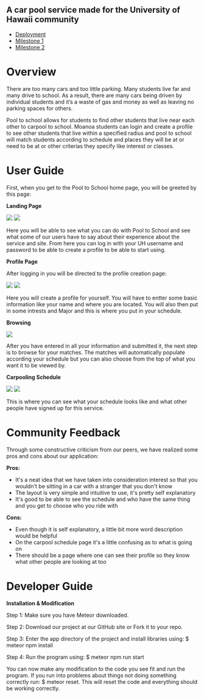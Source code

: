 ## A car pool service made for the University of Hawaii community

- [Deployment](https://pooltoschool.meteorapp.com)
- [Milestone 1](https://github.com/pool-to-school/pool-to-school/projects/1)
- [Milestone 2](https://github.com/pool-to-school/pool-to-school/projects/2)

# Overview
There are too many cars and too little parking. Many students live far and many drive to school. As a result, there are many cars being driven by individual students and it’s a waste of gas and money as well as leaving no parking spaces for others.

Pool to school allows for students to find other students that live near each other to carpool to school. Moanoa students can login and create a profile to see other students that live within a specified radius and pool to school will match students according to schedule and places they will be at or need to be at or other criterias they specify like interest or classes.

# User Guide
First, when you get to the Pool to School home page, you will be greeted by this page:

**Landing Page**

<img class="ui large center floated image" src="pool-to-school.github.io/images/landing1.png">
<img class="ui large center floated image" src="pool-to-school.github.io/images/landing2.png">

Here you will be able to see what you can do with Pool to School and see what some of our users have to say about their experience about the service and site. From here you can log in with your UH username and password to be able to create a profile to be able to start using.

**Profile Page**

After logging in you will be directed to the profile creation page:

<img class="ui large center floated image" src="pool-to-school.github.io/images/profile1.png">
<img class="ui large center floated image" src="pool-to-school.github.io/images/profile2.png">

Here you will create a profile for yourself. You will have to entter some basic information like your name and where you are located. You will also then put in some intrests and Major and this is where you put in your schedule.

**Browsing**

<img class="ui large center floated image" src="pool-to-school.github.io/images/best1.png">

After you have entered in all your information and submitted it, the next step is to browse for your matches. The matches will automatically populate according your schedule but you can also choose from the top of what you want it to be viewed by. 

**Carpooling Schedule**

<img class="ui large center floated image" src="pool-to-school.github.io/images/schedule1.png">
<img class="ui large center floated image" src="pool-to-school.github.io/images/schedule2.png">

This is where you can see what your schedule looks like and what other people have signed up for this service. 

# Community Feedback
Through some constructive criticism from our peers, we have realized some pros and cons about our application:

**Pros:**
- It's a neat idea that we have taken into consideration interest so that you wouldn't be sitting in a car with a stranger that you don't know
- The layout is very simple and intuitive to use, it's pretty self explanatory
- It's good to be able to see the schedule and who have the same thing and you get to choose who you ride with

**Cons:**
- Even though it is self explanatory, a little bit more word description would be helpful
- On the carpool schedule page it's a little confusing as to what is going on
- There should be a page where one can see their profile so they know what other people are looking at too

# Developer Guide

**Installation & Modification**

Step 1: Make sure you have Meteor downloaded.

Step 2: Download our project at our GitHub site or Fork it to your repo.

Step 3: Enter the app directory of the project and install libraries using: $ meteor npm install

Step 4: Run the program using: $ meteor npm run start

You can now make any modification to the code you see fit and run the program. If you run into problems about things not doing something correctly run: $ meteor reset. This will reset the code and everything should be working correctly. 




